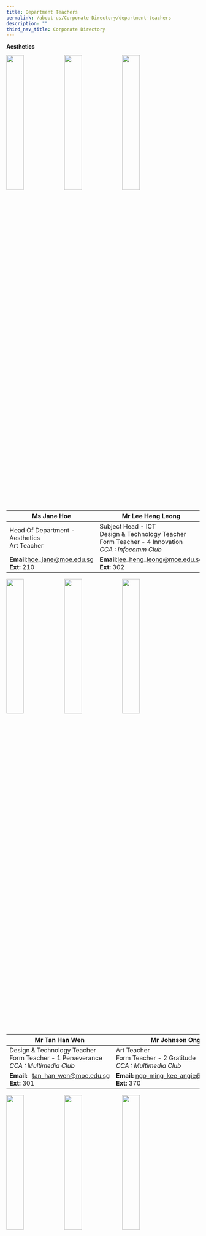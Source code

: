 ```yaml
---
title: Department Teachers
permalink: /about-us/Corporate-Directory/department-teachers
description: ""
third_nav_title: Corporate Directory
---
```

**Aesthetics**

<img src="/images/Ms%20Jane%20Hoe.jpeg" 
     style="width:30%;float:left">
		 <img src="/images/Mr%20Lee%20Heng%20Leong.png" 
     style="width:30%;float:left">
<img src="/images/Mdm%20Angie%20Ngo.png" 
     style="width:30%;">



|Ms Jane Hoe | Mr Lee Heng Leong| Mdm Angie Ngo|
| -------- | -------- | -------- |
| Head Of Department - Aesthetics  <br>Art Teacher   | Subject Head - ICT  <br>Design & Technology Teacher  <br>Form Teacher - 4 Innovation  <br>_CCA : Infocomm Club_  | Senior Teacher  <br>Art Teacher  <br>Form Teacher - 1 Excellence  <br>_CCA : Visual Arts Club_    |
|**Email:**[hoe\_jane@moe.edu.sg](mailto:hoe_jane@moe.edu.sg)<br>**Ext:** 210|**Email:**[lee\_heng\_leong@moe.edu.sg](mailto:lee_heng_leong@moe.edu.sg)<br>**Ext:** 302|**Email:**  [ngo\_ming\_kee\_angie@moe.edu.sg](mailto:ngo_ming_kee_angie@moe.edu.sg)  <br>**Ext:** 370

<img src="/images/Mr%20Tan%20Han%20Wen.png" 
     style="width:30%;float:left">
		 <img src="/images/Mr%20Johnson%20Ong.png" 
     style="width:30%;float:left">
<img src="/images/Mr%20Teo%20Boon%20Heng.png" 
     style="width:30%;">



|Mr Tan Han Wen| Mr Johnson Ong|Mr Teo Boon Heng|
| -------- | -------- | -------- |
| Design & Technology Teacher  <br>Form Teacher - 1 Perseverance  <br>_CCA : Multimedia Club_   | Art Teacher  <br>Form Teacher - 2 Gratitude  <br>_CCA : Multimedia Club_  | Design & Technology Teacher  <br>Form Teacher - 1 Innovation  <br>_CCA : National Police Cadet Corps_|
|**Email:**   [tan\_han\_wen@moe.edu.sg](mailto:tan_han_wen@moe.edu.sg)<br>**Ext:** 301|**Email:** [ngo\_ming\_kee\_angie@moe.edu.sg](mailto:ngo_ming_kee_angie@moe.edu.sg)  <br>**Ext:** 370|**Email:**  [teo\_boon\_heng@moe.edu.sg](mailto:teo_boon_heng@moe.edu.sg)  <br>**Ext:** 301

<img src="/images/Mdm%20Rafiqah%20Dewi.png" 
     style="width:30%;float:left">
<img src="/images/Ms%20Claire%20Loh.png" 
     style="width:30%;float:left">
<img src="/images/Mdm%20Tan%20Jia%20Ling%20Sharlene.jpeg" 
     style="width:30%;">



|Mdm Rafiqah Dewi| Ms Claire Loh|Mdm Sharlene Koh|
| -------- | -------- | -------- |
| Art Teacher  <br>Form Teacher - 3 Excellence  <br>_CCA : Visual Arts Club_|FCE Teacher  <br>Form Teacher - 2 Integrity  <br>_CCA : National Police Cadet Corps_| FCE Teacher  <br>_CCA : Chinese Dance_|
|**Email:**      [rafiqah\_dewi\_aziz@moe.edu.sg](mailto:%20rafiqah_dewi_aziz@moe.edu.sg)<br>**Ext:** 370|**Email:**  [low\_zhen\_yan\_claire@moe.edu.sg](mailto:low_zhen_yan_claire@moe.edu.sg)[](mailto:song_song_i@moe.edu.sg)<Br>**Ext:** 113|**Email:**  [tan\_jia\_ling\_sharlene@moe.edu.sg](mailto:tan_jia_ling_sharlene@moe.edu.sg) <br>**Ext:** 113

<img src="/images/Mr%20Truman%20See.png" 
     style="width:30%;float:left">
<img src="/images/Mr%20Xie%20Zhi%20Zhong.jpeg" 
     style="width:30%;float:left">
<img src="/images/Ms%20Tan%20Wern%20Li.jpeg" 
     style="width:30%">

<br>

<br>

<br>

<br>

<br>


| Mr Truman See Qi Heng| Mr Xie Zhi Zhong  |Ms Tan Wern Li Rowena Mary|
| -------- | -------- | -------- |
| Music Teacher<br>Form Teacher - 2 Perseverance  <br>_CCA : Choir_|Music Teacher| FCE Teacher|
|**Email:**     [truman\_see\_qi\_heng@moe.edu.sg](mailto:truman_see_qi_heng@moe.edu.sg)  <br>**Ext:** 370|**Email:** [xie\_zhizhong@moe.edu.sg](mailto:xie_zhizhong@moe.edu.sg)<br>**Ext:** 370|**Email:**  -<br>**Ext:** 113

**English Language and Literature**

<img src="/images/Mdm%20Yap%20Teck%20Lay%20Anna.jpeg"  style="width:30%;float:left">
<img src="/images/Mr%20Fu%20Kaidi.jpg" 
     style="width:30%;float:left">
<img src="/images/Mdm%20Shahnaaz%20B%20Sidik.jpeg" 
     style="width:30%;">



| Mdm Anna Yap| Mr Fu Kaidi|Mdm Shahnaaz Sidik|
| -------- | -------- | -------- |
| Head Of Department - English|Subject Head - English  <br>_CCA : Scouts_ |Senior Teacher - Literature  <br>Form Teacher - 4 Resilience  <br>_CCA : Debate_|
|**Email:** [yap\_teck\_lay\_anna@moe.edu.sg](mailto:yap_teck_lay_anna@moe.edu.sg)<br>**Ext:** 2040|**Email:** [fu\_kaidi@moe.edu.sg](mailto:fu_kai_di@moe.edu.sg)<br>**Ext:** 352|**Email:**  [shahnaaz\_sidik@moe.edu.sg](mailto:shahnaaz_sidik@moe.edu.sg) <br>**Ext:** 356

<img src="/images/Ms%20Lenden-Hitchcock%20Su%20Mei.jpeg"  style="width:30%;float:left">
<img src="/images/Mdm%20Pey%20Siew%20Mei.jpeg" 
     style="width:30%;float:left">
<img src="/images/Mdm%20Chiang%20Wan%20Lin%20Angel.jpeg" 
     style="width:30%;">


| Ms Lenden|Mdm Pey Siew Mei|Ms Angel Chiang|
| -------- | -------- | -------- |
| Teacher  <br>Form Teacher - 2 Perseverance  <br>_CCA : Red Cross_ |Teacher  <br>Form Teacher - 2 Resilience  <br>_CCA : Library Club_| Teacher  <br>Form Teacher - 4 Humility  <br>_CCA : String Orchestra_
|**Email:**[su\_mei\_lenden-hitchcock@moe.edu.sg](mailto:su_mei_lenden-hitchcock@moe.edu.sg)<br>**Ext:** 353|**Email:**   [pey\_siew\_mei@moe.edu.sg](mailto:pey_siew_mei@moe.edu.sg)  <br>**Ext:** 358|**Email:**  [chiang\_wan\_lin\_angel@moe.edu.sg](mailto:chiang_wan_lin_angel@moe.edu.sg) <br>**Ext:** 354

<img src="/images/Miss%20Wan%20Nur.jpg"  style="width:30%;float:left">
<img src="/images/Ms%20Michelle%20Yeong.jpg" 
     style="width:30%;float:left">
<img src="/images/Mrs%20Tan%20Jie%20Ying.jpg" 
     style="width:30%;">


| Ms Riny| Ms Michelle Yeong|Ms Tan Jie Ying|
| -------- | -------- | -------- |
| Teacher  <br>Form Teacher - 3 Sincerity   <br>_CCA : Red Cross_|Teacher  <br>Form Teacher - 4 Excellence  <br>_CCA : Table Tennis_| Teacher  <br>Form Teacher - 3 Excellence
|**Email:**[wan\_nur\_riny\_ridzuan@moe.edu.sg](mailto:su_mei_lenden-hitchcock@moe.edu.sg)<br>**Ext:** 359|**Email:**[yeong\_xin\_yi\_michelle@moe.edu.sg](mailto:su_mei_lenden-hitchcock@moe.edu.sg)<br>**Ext:** 356|**Email:**  [tan\_jie\_ying\_a@moe.edu.sg](mailto:tan_jie_ying_a@moe.edu.sg) <br>**Ext:** 352

<img src="/images/Mrs%20Chandra%20Ravi.jpeg"  style="width:30%;float:left">
<img src="/images/Mdm%20Wendy.jpg" 
     style="width:30%;float:left">
<img src="/images/Mdm%20Priscilla%20Tan.png" 
     style="width:30%;">


|Ms Chandra Ravi|Mdm Wendy Low| Mdm Priscilla Tan|
| -------- | -------- | -------- |
| Teacher|Teacher | Teacher 
|**Email:**   [shanmugam\_chandraghantha@moe.edu.sg](mailto:shanmugam_chandraghantha@moe.edu.sg)<br>**Ext:** 360|**Email:**  [low\_gek\_meng\_wendy@moe.edu.sg](mailto:low_gek_meng_wendy@moe.edu.sg) <br>**Ext:** 354|**Email:**  [tan\_bishi\_priscilla@moe.edu.sg](mailto:tan_bishi_priscilla@moe.edu.sg) <br>**Ext:** 358

<img src="/images/Mr%20Sim%20Kian%20Ming.jpeg"  style="width:30%;float:left">
<img src="/images/Mdm%20Chong%20Hui%20Yin%20Elaine.jpeg" 
     style="width:30%">



|Mr Sim Kian Ming|Mdm Elaine Chong| |
| -------- | -------- | -------- |
| Teacher|Teacher ||
|**Email:**   [sim\_kian\_ming@moe.edu.sg](mailto:sim_kian_ming@moe.edu.sg)<br>**Ext:** 357|**Email:**   [chong\_hui\_yin\_elaine@moe.edu.sg](mailto:chong_hui_yin_elaine@moe.edu.sg)  <br>**Ext:** 360|

**Humanities**

<img src="/images/Mdm%20Tan%20Pek%20Cheng.jpeg"  style="width:30%;float:left">
<img src="/images/Mr%20Dalvey.jpeg"  style="width:30%;float:left">
<img src="/images/Mr%20Abdul%20Rahim.jpeg" 
     style="width:30%">

|Mdm Tan Pek Cheng|Mr Dalvey Neo|Mr Abdul Rahim|
| -------- | -------- | -------- |
| Head Of Department - Humanities|Head Of Department - Student Management |Senior Teacher - History  <br>Form Teacher - 3 Innovation  <br>_CCA : Red Cross_ |
|**Email:**   [tan\_pek\_cheng@moe.edu.sg](mailto:tan_pek_cheng@moe.edu.sg)<br>**Ext:** 206|**Email:**   [neo\_choong\_wei\_dalvey@moe.edu.sg](mailto:neo_choong_wei_dalvey@moe.edu.sg)<br>**Ext:** 211|**Email:**  [abdul\_rahim\_ahmad@moe.edu.sg](mailto:abdul_rahim_ahmad@moe.edu.sg) <br>**Ext:** 332

<img src="/images/Ms%20Ng%20Bi%20Ru.png"  style="width:30%;float:left">
<img src="/images/Ms%20Christabel%20Hung.png"  style="width:30%;float:left">
<img src="/images/Ms%20Mak%20Xue%20Wei.png" 
     style="width:30%">

|Ms Ng Bi Ru|Ms Christabel Hung  |Ms Mak Xue Wei|
| -------- | -------- | -------- |
| Teacher  <br>Form Teacher - 3 Perseverance  <br>_CCA : Chinese Dance_ |Teacher  <br>Form Teacher - 2 Innovation  <br>_CCA : Student Council_| Teacher  <br>Form Teacher - 2 Humility  <br>_CCA : National Police Cadet Corps_
|**Email:**  [ng\_bi\_ru@moe.edu.sg](mailto:ng_bi_ru@moe.edu.sg)<br>**Ext:** 309|**Email:** [xue\_er\_christabel\_hung@moe.edu.sg](mailto:xue_er_christabel_hung@moe.edu.sg)  <br>**Ext:** 333|**Email:**  [mak\_xue\_wei@moe.edu.sg](mailto:mak_xue_wei@moe.edu.sg)  <br>**Ext:** 306

<img src="/images/Ms%20Periya.png"  style="width:30%;float:left">
<img src="/images/Mr%20Gary%20Lim.png"  style="width:30%;float:left">
<img src="/images/Mr%20Tan%20Han%20Xiong.jpeg" 
     style="width:30%">

|Ms Periya|Mr Gary Lim|Mr Tan Han Xiong|
| -------- | -------- | -------- |
| Teacher  <br>Form Teacher - 2 Resilience  <br>_CCA : Choir_ |Teacher  <br>Form Teacher - 4 Integrity  <br>_CCA : Basketball_  | Teacher  <br>Form Teacher - 4 Resilience  <br>_CCA : English Drama_
|**Email:**   [periya\_sundaram@moe.edu.sg](mailto:periya_sundaram@moe.edu.sg%20g)<br>**Ext:** 320|**Email:**   [lim\_jian\_ming\_gary@moe.edu.sg](mailto:lim_jian_ming_gary@moe.edu.sg)  <br>**Ext:** 314|**Email:**  [tan\_han\_xiong@moe.edu.sg](mailto:tan_han_xiong@moe.edu.sg) <br>**Ext:** 306

<img src="/images/ms%20cheryl.jpeg"  style="width:30%;float:left;height:380px">
<img src="/images/mr%20seah.jpg" 
     style="width:30%">
		 
|Ms Cheryl Lee Zhen Yi|Mr Seah Kim Chye| |
| -------- | -------- | -------- |
|Teacher<br>Form Teacher - 3 Integrity  <br>_CCA : Red Cross_|Teacher ||
|**Email:**[lee\_zhen\_yi\_cheryl@moe.edu.sg](mailto:lee_zhen_yi_cheryl@moe.edu.sg)<br>**Ext:** 308|**Email:**[seah\_kim\_chye@moe.edu.sg](mailto:seah_kim_chye@moe.edu.sg)<br>**Ext:** 306

**Mother Tongue Languages**

<img src="/images/Mr%20Oh%20Keng%20Ann.jpeg"  style="width:30%;float:left">
<img src="/images/Mr%20Goh%20Lam%20Chye.png"  style="width:30%;float:left">
<img src="/images/Ms%20Chay%20Chia%20Ling.png" 
     style="width:30%">

| Mr Oh Keng Ann| Mr Goh Lam Chye|Ms Chay Chia Ling|
| -------- | -------- | -------- |
| Head Of Department - MTL |Head Of Department - SAP | Subject Head - Chinese Language
|**Email:**   [oh\_keng\_ann@moe.edu.sg](mailto:oh_keng_ann@moe.edu.sg)<br>**Ext:** 205|**Email:**   [goh\_lam\_chye@moe.edu.sg](mailto:goh_lam_chye@moe.edu.sg) <br>**Ext:** 221|**Email:**  [chay\_chia\_ling@moe.edu.sg](mailto:chay_chia_ling@moe.edu.sg) <br>**Ext:** 220

<img src="/images/Ms%20Chong%20Ka%20Wuei.png"  style="width:30%;float:left">
<img src="/images/Ms%20Agnes%20Cheong.png"  style="width:30%;float:left">
<img src="/images/Mdm%20Qi%20Yan%20Ping.png" 
     style="width:30%">

|Ms Chong Ka Wuei|Ms Agnes Cheong| Mdm Qi Yan Ping|
| -------- | -------- | -------- |
|Subject Head - SAP  <br>Form Teacher - 4 Resilience  <br>_CCA : Wind Orchestra_ |Subject Head - CCE| Lead Teacher - Chinese  <br>_CCA : Library Club_
|**Email:**   [chong\_ka\_wuei@moe.edu.sg](mailto:chong_ka_wuei@moe.edu.sg)<br>**Ext:** 212|**Email:**   [cheong\_zheng\_yin\_agnes@moe.edu.sg](mailto:cheong_zheng_yin_agnes@moe.edu.sg)  <br>**Ext:** 212|**Email:**[qi\_yan\_ping@moe.edu.sg](mailto:qi_yan_ping@moe.edu.sg) <br>**Ext:** 213

<img src="/images/Mr%20Tan%20Jia%20Hao.png"  style="width:30%;float:left">
<img src="/images/Ms%20Shao%20Linjuan.png"  style="width:30%;float:left">
<img src="/images/Ms%20Kim%20Lay%20Tin.png" 
     style="width:30%">

|Mr Tan Jia Hao|Ms Shao Linjuan  | Ms Kim Lay Tin|
| -------- | -------- | -------- |
|Acting AYH1  <br>Form Teacher - 1 Integrity  <br>_CCA : Chinese Drama_ |Teacher  <br>Form Teacher - 2 Innovation  <br>_CCA : Chinese Drama_|Teacher  <br>Form Teacher - 1 Humility  <br>_CCA : Mind Games Club_
|**Email:**[tan\_jia\_hao@moe.edu.sg](mailto:tan_jia_hao@moe.edu.sg)<br>**Ext:** 216|**Email:**  [shao\_linjuan@moe.edu.sg](mailto:shao_linjuan@moe.edu.sg)<br>**Ext:** 215|**Email:** [kim\_lay\_tin@moe.edu.sg](mailto:kim_lay_tin@moe.edu.sg) <br>**Ext:** 216

<img src="/images/Mdm%20Zhang%20Chunyu.png"  style="width:30%;float:left">
<img src="/images/Mdm%20Ye%20Bijiao.png"  style="width:30%;float:left">
<img src="/images/Mdm%20Xuan%20Xuan.png" 
     style="width:30%">

|Mdm Zhang Chunyu|Mdm Ye Bijiao | Mdm Xuan Xuan|
| -------- | -------- | -------- |
|Teacher  <br>Form Teacher - 1 Integrity  <br>_CCA : Chinese Calligraphy_ |Teacher  <br>Form Teacher - 2 Innovation  <br>_CCA : Library Club_ |Teacher  <br>Form Teacher - 1 Humility  <br>_CCA : Mind Games Club_
|**Email:**   [chong\_ka\_wuei@moe.edu.sg](mailto:chong_ka_wuei@moe.edu.sg)<br>**Ext:** 212|**Email:**   [cheong\_zheng\_yin\_agnes@moe.edu.sg](mailto:cheong_zheng_yin_agnes@moe.edu.sg)  <br>**Ext:** 212|**Email:**[qi\_yan\_ping@moe.edu.sg](mailto:qi_yan_ping@moe.edu.sg) <br>**Ext:** 213

<img src="/images/Ms%20Ting.jpeg"  style="width:30%;float:left;height:380px">
<img src="/images/Ms%20Winnie%20Tay.jpeg"  style="width:30%;float:left">
<img src="/images/Mdm%20Tan%20Bee%20Lian.jpeg" 
     style="width:30%;height:380px">

|Ms Ting Hann Sy| Ms Tay Jing Ying Winnie| Mdm Tan Bee Lian|
| -------- | -------- | -------- |
|Teacher  <br>Form Teacher - 1 Perseverance  <br>_CCA : Chinese Dance_|Teacher  <br>Form Teacher - 3 Humility|Teacher  
|**Email:**[ting\_hann\_sy@moe.edu.sg](mailto:ting_hann_sy@moe.edu.sg)<br>**Ext:**|**Email:**[tay\_jing\_ying\_winnie@moe.edu.sg](mailto:ye_bijiao@moe.edu.sg)  <br>**Ext:**|**Email:**[@moe.edu.sg](mailto:ye_bijiao@moe.edu.sg)  <br>**Ext:**

<img src="/images/Mdm%20Hayati.jpeg"  style="width:30%;float:left;height:360px">
<img src="/images/Mdm%20Maizurah.jpg"  style="width:30%;float:left;height:360px">
<img src="/images/Mdm%20Zainun.jpeg" 
     style="width:30%">
		
<br>

<br>

<br>

<br>

<br>

<br>


|Mdm Nor Hayati Bt Abdullah  | Mdm Nur Maizurah Binte |Mdm Zainun Binte Hashim  |
| -------- | -------- | -------- |
|MSP Teacher<br>Form Teacher - 2 Excellence<br>_CCA : Contemporary Dance_|MSP Teacher  <br>Form Teacher - 1 Excellence<br>_CCA : MMC_| MSP Teacher
|**Email:**   [nor\_hayati\_bt\_abdullah@moe.edu.sg](http://nor_hayati_bt_abdullah@moe.edu.sg/)<br>**Ext:**|**Email:**   [nur\_maizurah\_rosle@moe.edu.sg](http://nur_maizurah_rosle@moe.edu.sg/)  <br>**Ext:**|**Email:** [zainun\_hasmim@moe.edu.sg](mailto:zainun_hasmim@moe.edu.sg) <br>**Ext:** 218

**Mathematics**

<img src="/images/Mdm%20Khaw%20Hwee%20Mung.png"  style="width:30%;float:left">
<img src="/images/Mr%20John%20Mak.png"  style="width:30%;float:left">
<img src="/images/Mdm%20Tang%20Pui%20Lin.png" 
     style="width:30%">

|Mdm Khaw Hwee Mung|Mr John Mak| Mdm Tang Pui Lin|
| -------- | -------- | -------- |
|Head Of Department - Maths|Head Of Department - ICT & Data Management| Subject Head - Maths  <br>_CCA : Chinese Orchestra_
|**Email:**   [khaw\_hwee\_mung@moe.edu.sg](mailto:khaw_hwee_mung@moe.edu.sg)<br>**Ext:** 203|**Email:**   [nur\_maizurah\_rosle@moe.edu.sg](http://nur_maizurah_rosle@moe.edu.sg/)  <br>**Ext:**|**Email:** [zainun\_hasmim@moe.edu.sg](mailto:zainun_hasmim@moe.edu.sg) <br>**Ext:** 218

<img src="/images/Mrs%20Cheryl%20Loh.png"  style="width:30%;float:left">
<img src="/images/Ms%20Rama.png"  style="width:30%;float:left">
<img src="/images/Mrs%20Chia%20Kate.png" 
     style="width:30%">
		 
<br>

<br>

<br>

<br>

<br>

<br>

<br>

<br>

<br>

<br>

|Mrs Cheryl Lo|Ms Rama (Renuka)| Mrs Chia (Kate)|
| -------- | -------- | -------- |
|Head Of Department - Character Education (CCE)|Year Head - Secondary 3 & 4|Teacher  <br>Form Teacher - 2 Sincerity
|**Email:**   [ng\_ai\_tee\_cheryl@moe.edu.sg](mailto:ng_ai_tee_cheryl@moe.edu.sg)<br>**Ext:** 207|**Email:**  [renuka\_ramakrishnan@moe.edu.sg](mailto:renuka_ramakrishnan@moe.edu.sg)<br>**Ext:** 209|**Email:**  [lee\_ying\_yan@moe.edu.sg](mailto:lee_ying_yan@moe.edu.sg) <br>**Ext:** 329


<img src="/images/Ms%20Tan%20Yi%20Chiann.png"  style="width:30%;float:left">
<img src="/images/Siak%20Photo.jpeg"  style="width:30%;float:left;height:380px">
<img src="/images/Mdm%20Doris%20Toh.png" 
     style="width:30%">

|Ms Tan Yi Chiann|Mdm Siak Chock Kwan| Mdm Doris Toh |
| -------- | -------- | -------- |
|Teacher  <br>Form Teacher - 4 Sincerity  <br>_CCA : Student Council_| Teacher  <br>Form Teacher - 4 Excellence  <br>_CCA : Wushu_|Teacher  <br>Form Teacher - 2 Gratitude  <br>_CCA : Red Cross_
|**Email:**   [tan\_yi\_chiann@moe.edu.sg](mailto:tan_yi_chiann@moe.edu.sg)<br>**Ext:** 330|**Email:**   [siak\_chock\_kwun@moe.edu.sg](mailto:siak_chock_kwun@moe.edu.sg) <br>**Ext:** 331|**Email:**  [doris\_toh\_ming\_li@moe.edu.sg](mailto:doris_toh_ming_li@moe.edu.sg)   <br>**Ext:**  312

<img src="/images/Ms%20Ting%20Shi%20Yun.png"  style="width:30%;float:left">
<img src="/images/Mdm%20Ng%20Su%20Peng.png"  style="width:30%;float:left">
<img src="/images/Ms%20Tan%20Yan%20Yan.png" 
     style="width:30%">
		 
<br>

<br>

<br>

<br>

|Ms Ting Shi Yun| Mdm Ng Su Peng|Ms Tan Yan Yan|
| -------- | -------- | -------- |
|Teacher  <br>Form Teacher - 3 Resilience  <br>_CCA : Chinese Dance_|Teacher  <br>Form Teacher - 4 Perseverance  <br>_CCA : Wind Orchestra_|Teacher  <br>Form Teacher - 1 Resilience  <br>_CCA : Wind Orchestra_
|**Email:**   [ting\_shi\_yun@moe.edu.sg](mailto:ting_shi_yun@moe.edu.sg)<br>**Ext:** 323|**Email:**   [ng\_su\_peng@moe.edu.sg](mailto:ng_su_peng@moe.edu.sg)  <br>**Ext:** 329|**Email:** [tan\_yan\_yan@moe.edu.sg](mailto:tan_yan_yan@moe.edu.sg)<br>**Ext: 325**

<img src="/images/Mr%20Zhang%20Boyuan%20Eric.png"  style="width:30%;float:left">
<img src="/images/Mr%20Ranon%20Mak%20Enhao.png" 
     style="width:30%">
		 
<br>

<br>

<br>

<br>

<br>

<br>

<br>

<br>


|Mr Zhang Boyuan, Eric|  Mr Ranon Mak Enhao||
| -------- | -------- | -------- |
|Teacher  <br>Form Teacher - 3 Perseverance|Teacher  <br>Form Teacher - 1 Innovation||
|**Email:**   [zhang\_boyuan\_eric@moe.edu.sg](mailto:zhang_boyuan_eric@moe.edu.sg)<br>**Ext: 336**|**Email:**  [ranon\_mak\_enhao@moe.edu.sg](mailto:ranon_mak_enhao@moe.edu.sg)<br>**Ext: 331**||

**Physical Education**

<img src="/images/Arthur.jpeg"  style="width:30%;float:left">
<img src="/images/Mr%20Raffi%20Bin%20Buang.jpeg"  style="width:30%;float:left">
<img src="/images/Mr%20Aw%20Si%20Kuan.jpeg" 
     style="width:30%">

|Mr Arthur Lim Heng Boon|Mr Raffi Buang|Mr Aw Si Kuan|
| -------- | -------- | -------- |
|Head Of Department - Physical Education| Subject Head - Physical Education  <br>_CCA : National Cadet Corps (Advisor)_|Subject Head - Student Leadership & Outdoor Education<br>Form Teacher - 3 Integrity<br>_CCA : Basketball_ 
|**Email:**   [lim\_heng\_boon@moe.edu.sg](mailto:lim_heng_boon@moe.edu.sg)  <br>**Ext:** 200|**Email:**[raffi\_buang@moe.edu.sg](mailto:raffi_buang@moe.edu.sg)<br>**Ext:** 303|**Email:**[aw\_si\_kuan@moe.edu.sg](mailto:aw_si_kuan@moe.edu.sg) <br>**Ext:** 311

<img src="/images/Mdm%20Yar%20Rumin%20Angeline.png"  style="width:30%;float:left">
<img src="/images/Ms%20Tan%20Yibing%20Alison.png"  style="width:30%;float:left">
<img src="/images/Ms%20Kai%20Xian%20Annette%20Chean.png" 
     style="width:30%">

|Mdm Yar Rumin (Angeline)|Ms Tan Yibing Alison| Ms Kai Xian Annette Chean|
| -------- | -------- | -------- |
|Teacher  <br>Form Teacher - 4 Sincerity  <br>_CCA : Wushu_| Teacher  <br>Form Teacher - 2 Excellence  <br>_CCA : Basketball_|Teacher  <br>Form Teacher - 4 Innovation  <br>_CCA : Table Tennis_
|**Email:**[yar\_rumin@moe.edu.sg](mailto:yar_rumin@moe.edu.sg)<br>**Ext:** 304|**Email:**   [tan\_yibing\_alison@moe.edu.sg](mailto:tan_yibing_alison@moe.edu.sg) <br>**Ext:** 303|**Email:**  [chean\_kai\_xian\_annette@moe.edu.sg](mailto:chean_kai_xian_annette@moe.edu.sg) <br>**Ext:** 312

<img src="/images/Mr%20Clarence%20Choo.png"  style="width:30%;float:left">
<img src="/images/Mr%20Andrew%20Fong.png" 
     style="width:30%">
		 
<br>

<br>

<br>

<br>

<br>

<br>

<br>

|Mr Clarence Choo|Mr Andrew Fong| |
| -------- | -------- | -------- |
|Teacher  <br>Form Teacher - 3 Gratitude  <br>_CCA : Badminton_| Teacher  ||
|**Email:**   [nclarence\_choo\_seng\_yong@moe.edu.sg](mailto:clarence_choo_seng_yong@moe.edu.sg)<br>**Ext:** 304|**Email:**   [andrew\_fong\_kok\_seng@moe.edu.sg](mailto:andrew_fong_kok_seng@moe.edu.sg)  <br>**Ext:** 312||

**Science**

<img src="/images/Mdm%20Ng%20Mui%20Hoon.jpeg"  style="width:30%;float:left">
<img src="/images/Mdm%20Neewyn%20Neo%20Sin%20Yee.jpeg"  style="width:30%;float:left">
<img src="/images/Mr%20Goh%20Khan%20Sen.jpeg" 
     style="width:30%">

|Mdm Ng Mui Hoon|Mdm Neewyn Neo|Mr Goh Khan Sen|
| -------- | -------- | -------- |
|Head Of Department - Science|School Staff Developer|Subject Head - Science Research  <br>_CCA : Robotics Club_|
|**Email:**   [ng\_mui\_hoon@moe.edu.sg](mailto:ng_mui_hoon@moe.edu.sg)<br>**Ext:** 202|**Email:**  [neewyn\_neo\_sin\_yee@moe.edu.sg](mailto:neewyn_neo_sin_yee@moe.edu.sg)  <br>**Ext:** 208|**Email:**  [goh\_khan\_sen@moe.edu.sg](mailto:goh_khan_sen@moe.edu.sg) <br>**Ext:** 328

<img src="/images/Jimmy%20Goh%20Giam%20Hwee%202020.jpeg"  style="width:30%;float:left">
<img src="/images/Ms%20Chen%20Xiaowei%20Chney.jpeg"  style="width:30%;float:left">
<img src="/images/Mdm%20Foo%20Su%20Lyn.png" 
     style="width:30%">

|Mr Goh Giam Hwee| Ms Chen Xiao Wei|Ms Foo Su Lyn|
| -------- | -------- | -------- |
|Year Head 1 & 2|Teacher  <br>Assistant Year Head - Secondary 2  <br>_CCA : English Drama_| Teacher  <br>Form Teacher - 4 Humility  <br>_CCA : Scouts_
|**Email:**   [goh\_giam\_hwee@moe.edu.sg](mailto:goh_giam_hwee@moe.edu.sg)<br>**Ext:** 316|**Email:** [chen\_xiaowei\_a@moe.edu.sg](mailto:chen_xiaowei_a@moe.edu.sg)<br>**Ext:** 322|**Email:**   [foo\_su\_lyn\_a@moe.edu.sg](mailto:foo_su_lyn_a@moe.edu.sg)<br>**Ext:** 317

<img src="/images/Ms%20Nurhaida%20Ramli.png"  style="width:30%;float:left">
<img src="/images/Mdm%20Leow%20Shie%20Hui.jpeg"  style="width:30%;float:left">
<img src="/images/Mr%20Esmond%20Tay.png" 
     style="width:30%">

|Ms Nurhaida Ramli|Mdm Leow Shie Hui| Mr Esmond Tay|
| -------- | -------- | -------- |
|Teacher  <br>Form Teacher - 4 Gratitude  <br>_CCA : Green Club_|Teacher  <br>Form Teacher - 2 Excellence| Teacher  <br>Form Teacher - 3 Resilience  <br>_CCA : Scouts_
|**Email:** [nurhaida\_ramli@moe.edu.sg](mailto:nurhaida_ramli@moe.edu.sg)<br>**Ext:** 327|**Email:**   [leow\_shie\_hui@moe.edu.sg](mailto:leow_shie_hui@moe.edu.sg)<br>**Ext:** 321|**Email:**  [tay\_rong\_yao\_esmond@moe.edu.sg](mailto:tay_rong_yao_esmond@moe.edu.sg) <br>**Ext:** 328

<img src="/images/Mr%20Liow%20Kwok%20Bin.png"  style="width:30%;float:left">
<img src="/images/Mdm%20Ainul%20Hani.png"  style="width:30%;float:left">
<img src="/images/Mr%20Jason%20Chen.png" 
     style="width:30%">

|Mr Liow Kwok Bin|Mdm Ainul Hani| Mr Jason  Chen|
| -------- | -------- | -------- |
|Teacher  <br>Form Teacher - 4 Perseverance  <br>_CCA : National Cadet Corps_|Teacher  <br>Form Teacher - 4 Perseverance  <br>_CCA : National Police Cadet Corps_| Teacher  <br>Form Teacher - 4 Integrity  <br>_CCA : Chinese Orchestra_
|**Email:** [liow\_kwok\_bin@moe.edu.sg](mailto:liow_kwok_bin@moe.edu.sg)<br>**Ext:** 327|**Email:**   [ainul\_hani\_indra\_faisal@moe.edu.sg](mailto:ainul_hani_indra_faisal@moe.edu.sg)<br>**Ext:** 321|**Email:**  [chen\_yingjie\_jason@moe.edu.sg](mailto:chen_yingjie_jason@moe.edu.sg) <br>**Ext:** \-